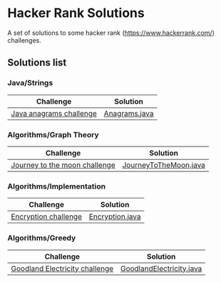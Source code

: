 # Hacker Rank Solutions
A set of solutions to some hacker rank (https://www.hackerrank.com/) challenges.

## Solutions list

### Java/Strings
|Challenge|Solution|
|---|---|
|[Java anagrams challenge](https://www.hackerrank.com/challenges/java-anagrams/problem) | [Anagrams.java](src/com/hackerrank/evandro/java/strings/Anagrams.java)|


### Algorithms/Graph Theory
|Challenge|Solution|
|---|---|
|[Journey to the moon challenge](https://www.hackerrank.com/challenges/journey-to-the-moon/problem) | [JourneyToTheMoon.java](src/com/hackerrank/evandro/algorithms/graphtheory/JourneyToTheMoon.java)|


### Algorithms/Implementation
|Challenge|Solution|
|---|---|
|[Encryption challenge](https://www.hackerrank.com/challenges/encryption/problem) | [Encryption.java](src/com/hackerrank/evandro/algorithms/implementation/Encryption.java)|

### Algorithms/Greedy
|Challenge|Solution|
|---|---|
|[Goodland Electricity challenge](https://www.hackerrank.com/challenges/pylons/problem) | [GoodlandElectricity.java](src/com/hackerrank/evandro/algorithms/greedy/GoodlandElectricity.java)|